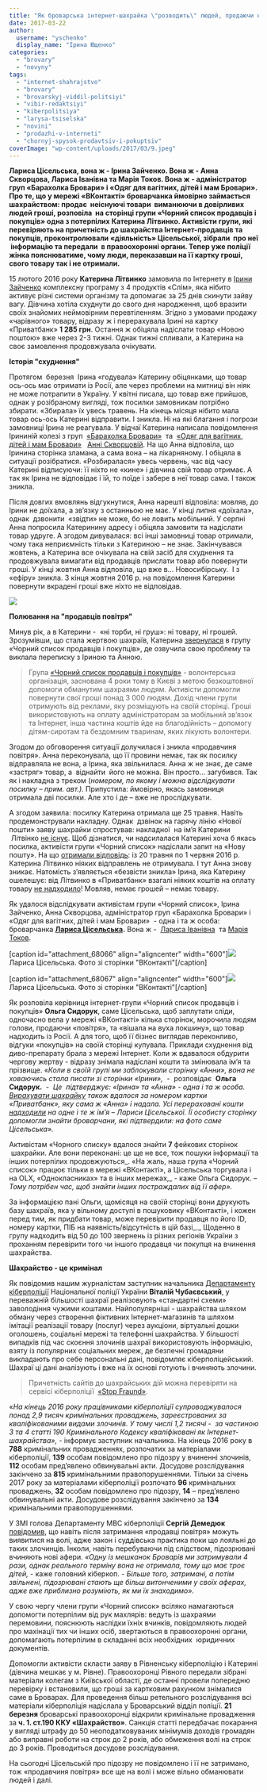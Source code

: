 ```yaml
---
title: "Як броварська інтернет-шахрайка \"розводить\" людей, продаючи неіснуючі товари"
date: 2017-03-22
author: 
  username: "yschenko"
  display_name: "Ірина Ющенко"
categories: 
  - "brovary"
  - "novyny"
tags: 
  - "internet-shahrajstvo"
  - "brovary"
  - "brovarskyj-viddil-politsiyi"
  - "vibir-redaktsiyi"
  - "kiberpolitsiya"
  - "larysa-tsiselska"
  - "novini"
  - "prodazhi-v-interneti"
  - "chornyj-spysok-prodavtsiv-i-pokuptsiv"
coverImage: "wp-content/uploads/2017/03/9.jpeg"
---
```


**Лариса Цісельська, вона ж - Ірина Зайченко. Вона ж - Анна Скворцова, Лариса Іванівна та Марія Токов. Вона ж - адміністратор груп «Барахолка Бровари» і «Одяг для вагітних, дітей і мам Бровари». Про те, що у мережі «ВКонтакті» броварчанка ймовірно займається шахрайством: продає  неіснуючі товари  виманюючи в довірливих людей гроші, розповіла  на сторінці групи «Чорний список продавців і покупців» одна з потерпілих Катерина Літвинко. Активісти групи, які перевіряють на причетність до шахрайства Інтернет-продавців та покупців, проконтролювали «діяльність» Цісельської, зібрали  про неї  інформацію та передали  в правоохоронні органи. Тепер уже поліції жінка пояснюватиме, чому люди, переказавши на її картку гроші, свого товару так і не отримали.**

15 лютого 2016 року **Катерина Літвинко** замовила по Інтернету в [Ірини Зайченко](http://vk.com/id223285233) комплексну програму з 4 продуктів «Слім», яка нібито активує різні системи організму та допомагає за 25 днів скинути зайву вагу. Дівчина хотіла схуднути до свого дня народження, щоб вразити своїх знайомих неймовірним перевтіленням. Згідно з умовами продажу «чарівного» товару, відразу ж і перерахувала Ірині на картку «Приватбанк» **1 285 грн**. Остання ж обіцяла надіслати товар «Новою поштою» вже через 2-3 тижні. Однак тижні спливали, а Катерина на своє замовлення продовжувала очікувати.

**Історія "схуднення"** 

Протягом  березня  Ірина «годувала» Катерину обіцянками, що товар ось-ось має отримати із Росії, але через проблеми на митниці він ніяк не може потрапити в Україну. У квітні писала, що товар вже прийшов, однак у розібраному вигляді, тож посилки замовникам потрібно збирати. «Збирала» їх увесь травень. На кінець місяця нібито мала товар ось-ось Катерині відправити. І зникла. Ні на які благання і погрози замовниці Ірина не реагувала. У відчаї Катерина написала повідомлення Ірининій колезі з груп  [«Барахолка Бровари»](http://vk.com/club67710780)  та  [«Одяг для вагітних, дітей і мам Бровари»](http://vk.com/club54564036)   [Анні Скворцовій](http://vk.com/id303836698). На що Анна відповіла, що Іринина сторінка зламана, а сама вона – на лікарняному. І обіцяла в ситуації розібратися. «Розбиралася» увесь червень, час від часу Катерині відписуючи: її ніхто не «кине» і дівчина свій товар отримає. А так як Ірина не відповідає і їй, то поїде і забере в неї товар сама. І також зникла.

Після довгих вмовлянь відгукнутися, Анна нарешті відповіла: мовляв, до Ірини не доїхала, а зв’язку з останньою не має. У кінці липня «доїхала», однак  дзвонити  «звідти» не може, бо не ловить мобільний. У серпні Анна попросила Катеринину адресу і обіцяла замовити та надіслати товар удруге. А згодом дивувалася: всі інші замовниці товар отримали, чому така неприємність тільки з Катериною – не знає. Закінчувався жовтень, а Катерина все очікувала на свій засіб для схуднення та продовжувала вимагати від продавців прислати товар або повернути гроші. У кінці жовтня Анна відповіла, що вже в… Новосибірську.  І з «ефіру» зникла. З кінця жовтня 2016 р. на повідомлення Катерини повернути вкрадені гроші вже ніхто не відповідав.

[![](https://mpz.brovary.org/wp-content/uploads/2017/03/Bezymyannyj-2.png)](https://mpz.brovary.org/wp-content/uploads/2017/03/Bezymyannyj-2.png)

**Полювання на "продавців повітря"** 

Минув рік, а в Катерини -  «ні торби, ні груш»: ні товару, ні грошей. Зрозумівши, що стала жертвою шахраїв, Катерина [звернулася](http://vk.com/wall-56644786_309136) в групу «Чорний список продавців і покупців», де озвучила свою проблему та виклала переписку з Іриною та Анною.

> Група [«Чорний список продавців і покупців»](http://vk.com/clubmalinku) - волонтерська організація, заснована 4 роки тому в Києві з метою безкоштовної допомоги обманутим шахраями людям. Активісти допомогли повернути свої гроші понад 3 000 людям. Дохід члени групи отримують від реклами, яку розміщують на своїй сторінці. Гроші використовують на оплату адміністраторам за мобільний зв’язок та Інтернет, інша частина коштів йде на благодійність – допомогу дітям-сиротам та бездомним тваринам, яких лікують волонтери.

Згодом до обговорення ситуації долучилася і зникла «продавчиня повітря». Анна переконувала, що її провини немає, так як посилку відправляла не вона, а Ірина, яка звільнилася. Анна ж не знає, де саме «застряг» товар, а  віднайти  його не можна. Він просто… загубився. Так як і накладна з треком (_номером, по якому і можна відслідкувати посилку – прим. авт.)._ Припустила: ймовірно, якась замовниця отримала дві посилки. Але хто і де – вже не прослідкувати.

А згодом заявила: посилку Катерина отримала ще 25 травня. Навіть продемонстрували накладну. Однак  дзвінок на гарячу лінію «Нової пошти» заяву шахрайки спростував: накладної  на ім’я Катерини  Літвінко [не існує](http://vk.com/wall-56644786_309136?z=photo-56644786_456256311%2Fwall-56644786_310137). Щоб дізнатися, чи надсилалася Катерині хоча б якась посилка, активісти групи «Чорний список» надіслали запит на «Нову пошту». На що [отримали відповідь](http://vk.com/wall-56644786_309136?z=photo-56644786_456256720%2Fwall-56644786_311338): із 20 травня по 1 червня 2016 р. Катерина Літвинко ніяких відправлень не отримувала. І тут Анна знову зникає. Натомість з’являється «безвісти зникла» Ірина, яка Катерину ошелешує: від Літвинко в «Приватбанк» взагалі ніяких коштів на оплату товару [не надходило](http://vk.com/wall-56644786_309136?z=photo-56644786_456256807%2Fwall-56644786_311444)! Мовляв, немає грошей – немає товару.

Як удалося відслідкувати активістам групи «Чорний список», Ірина Зайченко, Анна Скворцова, адміністратор груп «Барахолка Бровари» і «Одяг для вагітних, дітей і мам Бровари»  - одна і та ж особа: броварчанка **[Лариса Цісельська](http://vk.com/id3294546).** Вона ж -  [Лариса Іванівна](http://vk.com/weleda2013)  та [Марія Токов](http://vk.com/id258888732).

\[caption id="attachment\_68066" align="aligncenter" width="600"\][![](https://mpz.brovary.org/wp-content/uploads/2017/03/Larysa-TSiselska.jpg)](https://mpz.brovary.org/wp-content/uploads/2017/03/Larysa-TSiselska.jpg) Лариса Цісельська. Фото зі сторінки "ВКонтакті"\[/caption\]

\[caption id="attachment\_68067" align="aligncenter" width="600"\][![](https://mpz.brovary.org/wp-content/uploads/2017/03/TSyselska.jpg)](https://mpz.brovary.org/wp-content/uploads/2017/03/TSyselska.jpg) Лариса Цісельська. Фото зі сторінки "ВКонтакті"\[/caption\]

Як розповіла керівниця інтернет-групи «Чорний список продавців і покупців» **Ольга Сидорук**, саме Цісельська, щоб заплутати сліди, одночасно вела у мережі «ВКонтакті» кілька сторінок, морочила людям голови, продаючи «повітря», та «вішала на вуха локшину», що товар надходить із Росії. А для того, щоб її бізнес виглядав переконливо, відгуки «покупців» на своїй сторінці купувала. Приклади схуднення від диво-препарату брала з мережі Інтернет. Коли ж вдавалося обдурити чергову жертву - відразу знімала надіслані кошти та змінювала ім’я та прізвище. «_Коли в своїй групі ми заблокували сторінку «Анни», вона не ховаючись стала писати зі сторінки «Ірини»,_  -  розповідає  **Ольга Сидорук.**  \-  _Це  підтверджує: «Ірина» та «Анна» - одна і та ж особа. [Вирахувати шахрайку](http://vk.com/wall-56644786_309136?z=photo-56644786_456256209%2Fwall-56644786_309580)_ _також вдалося за номером картки «Приватбанк», яку сама ж «Анна» і надала. Усі перераховані кошти_ [_надходили_](http://vk.com/wall-56644786_309136?z=photo-56644786_456256867%2Fwall-56644786_311612) _на одне і те ж ім’я – Лариси Цісельської. Її особисту сторінку допомогли знайти броварчани, які підтвердили: на фото саме Цісельська»._

Активістам «Чорного списку» вдалося знайти **7** фейкових сторінок  шахрайки. Але вони переконані: це ще не все, тож пошуки інформації та інших потерпілих продовжуються_. «На жаль, наша група «Чорний список» працює тільки в мережі «ВКонтакті», а Цісельська торгувала і на OLX, «Однокласниках» та в інших мережах,_ - каже Ольга Сидорук. – _Тому потрібен час, щоб знайти інших постраждалих від її афер»._

За інформацією пані Ольги, щомісяця на своїй сторінці вони друкують базу шахраїв, яка у вільному доступі в пошуковику «ВКонтакті», і кожен перед тим, як придбати товар, може перевірити продавця по його ID, номеру картки, ПІБ на наявність/відсутність в цій базі_._ Щоденно в групу надходить від 50 до 100 звернень із різних регіонів України з проханням перевірити того чи іншого продавця чи покупця на вчинення шахрайства.

**Шахрайство - це кримінал**

Як повідомив нашим журналістам заступник начальника [Департаменту кіберполіції](http://www.facebook.com/cyberpoliceua/posts/444136919043810) Національної поліції України **Віталій Чубаєвський**, у переважній більшості шахраї реалізовують «стандартні схеми» заволодіння чужими коштами. Найпопулярніші - шахрайства шляхом обману через створення фіктивних Інтернет-магазинів та шляхом імітації реалізації товару (послуг) через аукціони, віртуальні дошки оголошень, соціальні мережі та телефонні шахрайства. У більшості випадків під час скоєння злочинів шахраї використовують інформацію, взяту із популярних соціальних мереж, де безпечні громадяни викладають про себе персональні дані, повідомляє кіберполіцейський. Шахраї ці дані аналізують і вже на їх основі готують і вчиняють злочини.

> Причетність сайтів до шахрайських дій можна перевіряти на сервісі кіберполіції  [«Stop Fraund»](http://www.cybercrime.gov.ua/pereviriti-informatsiyu).

«_На кінець 2016 року працівниками кіберполіції супроводжувалося понад 2,9 тисяч кримінальних проваджень, зареєстрованих за кваліфікованими видами злочинів. У тому числі 1,2 тисячі -  за частиною 3 та 4 статті 190 Кримінального Кодексу кваліфіковані як Інтернет-шахрайства»,_ - інформує заступник начальника. На кінець 2016 року в **788** кримінальних провадженнях, розпочатих за матеріалами кіберполіції, **139** особам повідомлено про підозру у вчиненні злочинів, **112** особам пред’явлено обвинувальні акти. Досудове розслідування закінчено за **815** кримінальними правопорушеннями. Тільки за січень 2017 року за матеріалами кіберполіції розпочато **96** кримінальних проваджень, **32** особам повідомлено про підозру, **14** – пред’явлено обвинувальні акти. Досудове розслідування закінчено за **134** кримінальними правопорушеннями.

У ЗМІ голова Департаменту МВС кіберполіції **Сергій Демедюк** [повідомив](http://www.segodnya.ua/criminal/v-internete-massovo-oruduyut-prodavcy-vozduha-kolichestvo-afer-vyroslo-792866.html), що навіть після затримання «продавці повітря» можуть виявитися на волі, адже закон і суддівська практика поки що лояльні до таких злочинців. Інколи, навіть перебуваючи під слідством, підозрювані вчиняють нові афери. _«Одну із мешканок Броварів ми затримували 4 рази, однак реального терміну вона не отримала, тому що має троє дітей,_ \- каже головний кіберкоп. - _Більше того, затримані, а потім звільнені, підозрювані стають ще більш витонченими у своїх аферах, адже вже приблизно розуміють, як ми їх знаходимо»._  

У свою чергу члени групи «Чорний список» всіляко намагаються допомогти потерпілим від рук махлярів: ведуть із шахраями перемовини, пояснюють наслідки їхніх вчинків, повідомляють людей про махінації тих чи інших осіб, звертаються в правоохоронні органи, допомагають потерпілим в складанні всіх необхідних  юридичних документів.

Допомогли активісти скласти заяву в Рівненську кіберполіцію і Катерині (дівчина мешкає у м. Рівне). Правоохоронці Рівного передали зібрані матеріали колегам з Київської області, де останні провели попередню перевірку і встановили, що гроші за картковим рахунком знімалися саме в Броварах. Для проведення більш ретельного розслідування всі матеріали кіберполіція надіслала у Броварський відділ поліції. **21 березня** броварські правоохоронці відкрили кримінальне провадження за **ч. 1. ст.190 ККУ «Шахрайство»**. Санкція статті передбачає покарання у вигляді штрафу до 50 неоподатковуваних мінімумів доходів громадян або виправні роботи на строк до 2 років, або обмеження волі на строк до 3 років. Проводиться досудове розслідування.

На сьогодні Цісельській про підозру не повідомлено і її не затримано, тож «продавчиня повітря» все ще на волі і може вільно обманювати людей і далі.
